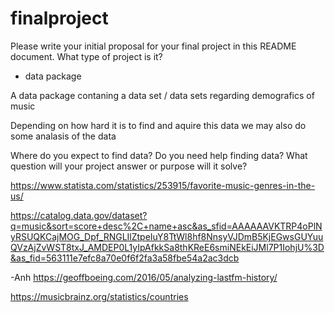 # finalproject

Please write your initial proposal for your final project in this README document. What type of project is it? 

- data package

A data package contaning a data set / data sets regarding demografics of music

Depending on how hard it is to find and aquire this data we may also do some analasis of the data

Where do you expect to find data? Do you need help finding data? What question will your project answer or purpose will it solve?

https://www.statista.com/statistics/253915/favorite-music-genres-in-the-us/

https://catalog.data.gov/dataset?q=music&sort=score+desc%2C+name+asc&as_sfid=AAAAAAVKTRP4oPlNyRSUQKCajMOG_Dpf_RNGLIlZtpeIuY8TtWl8hf8NnsyVJDmB5KjEGwsGUYuuQVzAjZvWST8txJ_AMDEP0L1yIpAfkkSa8thKReE6smiNEkEiJMl7P1IohjU%3D&as_fid=563111e7efc8a70e0f6f2fa3a58fbe54a2ac3dcb

-Anh
https://geoffboeing.com/2016/05/analyzing-lastfm-history/

https://musicbrainz.org/statistics/countries
